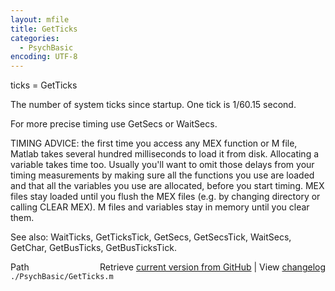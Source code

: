 ```yaml
---
layout: mfile
title: GetTicks
categories:
  - PsychBasic
encoding: UTF-8
---
```


ticks = GetTicks

The number of system ticks since startup. One tick is 1/60.15 second.

For more precise timing use GetSecs or WaitSecs.

TIMING ADVICE: the first time you access any MEX function or M file,
Matlab takes several hundred milliseconds to load it from disk.
Allocating a variable takes time too. Usually you'll want to omit
those delays from your timing measurements by making sure all the
functions you use are loaded and that all the variables you use are
allocated, before you start timing. MEX files stay loaded until you
flush the MEX files (e.g. by changing directory or calling CLEAR
MEX). M files and variables stay in memory until you clear them.

See also: WaitTicks, GetTicksTick, GetSecs, GetSecsTick, WaitSecs, GetChar, GetBusTicks, GetBusTicksTick.


<div class="code_header" style="text-align:right;">
  <span style="float:left;">Path&nbsp;&nbsp;</span> <span class="counter">Retrieve <a href=
  "https://raw.github.com/Psychtoolbox-3/Psychtoolbox-3/beta/./PsychBasic/GetTicks.m">current version from GitHub</a> | View <a href=
  "https://github.com/Psychtoolbox-3/Psychtoolbox-3/commits/beta/./PsychBasic/GetTicks.m">changelog</a></span>
</div>
<div class="code">
  <code>./PsychBasic/GetTicks.m</code>
</div>
